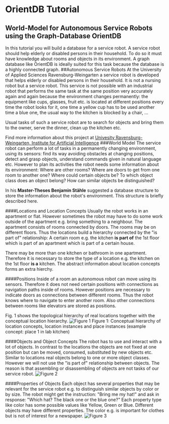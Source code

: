 # OrientDB Tutorial
## World-Model for Autonomous Service Robots using the Graph-Database OrientDB
In this tutorial you will build a database for a service robot. A service robot should help elderly or disabled persons in their household. To do so it must have knowledge about rooms and objects in its environment. A graph database like OrientDB is ideally suited for this task because the database is a highly connected graph.
##Autonomous Service Robots
At the University of Applied Sciences Ravensburg-Weingarten a service robot is developed that helps elderly or disabled persons in their household. It is not a nursing robot but a service robot. This service is not possible with an industrial robot that performs the same task at the same position very accurately again and again because the environment changes permanently: the equipment like cups, glasses, fruit etc. is located at different positions every time the robot looks for it, one time a yellow cup has to be used another time a blue one, the usual way to the kitchen is blocked by a chair, ...

Usual tasks of such a service robot are to search for objects and bring them to the owner, serve the dinner, clean up the kitchen etc.

Find more information about this project at [Univesity Ravensburg-Weingarten, Institute for Artificial Intelligence](http://iki.hs-weingarten.de/?lang=eng&page=aktuelles)
###World Model
The service robot can perform a lot of tasks in a permanently changing environment, using its sensors: find its way avoiding obstacles at changing positions, detect and grasp objects, understand commands given in natural language etc. However to plan its activities the robot needs some information about its environment: Where are other rooms? Where are doors to get from one room to another one? Where could certain objects be? To which object class does an object belong? How can similar objects be distinguished?

In his **Master-Theses Benjamin Stähle** suggested a database structure to store the information about the robot's environment. This structure is briefly described here.

####Locations and Location Concepts
Usually the robot works in an apartment or flat. However sometimes the robot may have to do some work outside of the apartment e.g. bring something to a neighbour. The apartment consists of rooms connected by doors. The rooms may be on different floors. Thus the locations build a hierarchy connected by the "is part of" relationship: A certain room e.g. the kitchen **is part of** the 1st floor which is part of an apartment which is part of a certain house.

There may be more than one kitchen or bathroom in one apartment. Therefore it is necessary to store the type of a location e.g. the kitchen on the 1st floor **is a** kitchen. The abstract information about location concepts forms an extra hierchy.

####Positions
Inside of a room an autonomous robot can move using its sensors. Therefore it does not need certain positions with connections as navigation paths inside of rooms. However positions are necessary to indicate doors as connections between different rooms. Thus the robot knows where to navigate to enter another room. Also other connections between rooms like elevators are stored as positions.

Fig. 1 shows the topological hierarchy of real locations together with the conceptual location hierarchy.
![Figure 1](.ThesisStaehleLocations.png)
Figure 1: Conceptual hierarchy of location concepts, location instances and place instances (example concept: place 1 in lab kitchen)

####Objects and Object Concepts
The robot has to use and interact with a lot of objects. In contrast to the locations the objects are not fixed at one position but can be moved, consumed, substituted by new objects etc. Similar to locations real objects belong to one or more object classes. However we will not use the "is part of" relationship between objects. The reason is that assembling or disassembling of objects are not tasks of our service robot.
![Figure 2](file:///C:/mh/GitHub/OrientTutorial/ThesisStaehleObjects.png)

####Properties of Objects
Each object has several properties that may be relevant for the service robot e.g. to distinguish similar objects by color or by size. The robot might get the instruction: "Bring me my hat!" and ask in response: "Which hat? The black one or the blue one?" Each property type like color has some possible values like Yellow, Green or Blue. Different objects may have different properties. The color e.g. is important for clothes but is not of interest for a newspaper.
![Figure 3]()


